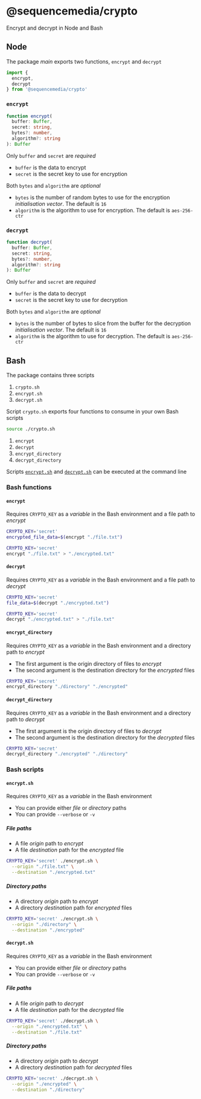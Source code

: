 # @sequencemedia/crypto

Encrypt and decrypt in Node and Bash

## Node

The package _main_ exports two functions, `encrypt` and `decrypt`

```javascript
import {
  encrypt,
  decrypt
} from '@sequencemedia/crypto'
```

### `encrypt`

```typescript
function encrypt(
  buffer: Buffer,
  secret: string,
  bytes?: number,
  algorithm?: string
): Buffer
```

Only `buffer` and `secret` are _required_

- `buffer` is the data to encrypt
- `secret` is the secret key to use for encryption

Both `bytes` and `algorithm` are _optional_

- `bytes` is the number of random bytes to use for the encryption _initialisation vector_. The default is `16`
- `algorithm` is the algorithm to use for encryption. The default is `aes-256-ctr`

### `decrypt`

```typescript
function decrypt(
  buffer: Buffer,
  secret: string,
  bytes?: number,
  algorithm?: string
): Buffer
```

Only `buffer` and `secret` are _required_

- `buffer` is the data to decrypt
- `secret` is the secret key to use for decryption

Both `bytes` and `algorithm` are _optional_

- `bytes` is the number of bytes to slice from the buffer for the decryption _initialisation vector_. The default is `16`
- `algorithm` is the algorithm to use for decryption. The default is `aes-256-ctr`

## Bash

The package contains three scripts

1. `crypto.sh`
1. `encrypt.sh`
2. `decrypt.sh`

Script `crypto.sh` exports four functions to consume in your own Bash scripts

```bash
source ./crypto.sh
```

1. `encrypt`
2. `decrypt`
3. `encrypt_directory`
4. `decrypt_directory`

Scripts [`encrypt.sh`](#encryptsh) and [`decrypt.sh`](#decryptsh) can be executed at the command line

### Bash functions

#### `encrypt`

Requires `CRYPTO_KEY` as a _variable_ in the Bash environment and a file path to _encrypt_

```bash
CRYPTO_KEY='secret'
encrypted_file_data=$(encrypt "./file.txt")
```

```bash
CRYPTO_KEY='secret'
encrypt "./file.txt" > "./encrypted.txt"
```

#### `decrypt`

Requires `CRYPTO_KEY` as a _variable_ in the Bash environment and a file path to _decrypt_

```bash
CRYPTO_KEY='secret'
file_data=$(decrypt "./encrypted.txt")
```

```bash
CRYPTO_KEY='secret'
decrypt "./encrypted.txt" > "./file.txt"
```

#### `encrypt_directory`

Requires `CRYPTO_KEY` as a _variable_ in the Bash environment and a directory path to _encrypt_

- The first argument is the origin directory of files to _encrypt_
- The second argument is the destination directory for the _encrypted_ files

```bash
CRYPTO_KEY='secret'
encrypt_directory "./directory" "./encrypted"
```

#### `decrypt_directory`

Requires `CRYPTO_KEY` as a _variable_ in the Bash environment and a directory path to _decrypt_

- The first argument is the origin directory of files to _decrypt_
- The second argument is the destination directory for the _decrypted_ files

```bash
CRYPTO_KEY='secret'
decrypt_directory "./encrypted" "./directory"
```

### Bash scripts

#### `encrypt.sh`

Requires `CRYPTO_KEY` as a _variable_ in the Bash environment

- You can provide either _file_ or _directory_ paths
- You can provide `--verbose` or `-v`

##### File paths

- A file _origin_ path to _encrypt_
- A file _destination_ path for the _encrypted_ file

```bash
CRYPTO_KEY='secret' ./encrypt.sh \
  --origin "./file.txt" \
  --destination "./encrypted.txt"
```

##### Directory paths

- A directory _origin_ path to _encrypt_
- A directory _destination_ path for _encrypted_ files

```bash
CRYPTO_KEY='secret' ./encrypt.sh \
  --origin "./directory" \
  --destination "./encrypted"
```

#### `decrypt.sh`

Requires `CRYPTO_KEY` as a _variable_ in the Bash environment

- You can provide either _file_ or _directory_ paths
- You can provide `--verbose` or `-v`

##### File paths

- A file _origin_ path to _decrypt_
- A file _destination_ path for the _decrypted_ file

```bash
CRYPTO_KEY='secret' ./decrypt.sh \
  --origin "./encrypted.txt" \
  --destination "./file.txt"
```

##### Directory paths

- A directory _origin_ path to _decrypt_
- A directory _destination_ path for _decrypted_ files

```bash
CRYPTO_KEY='secret' ./decrypt.sh \
  --origin "./encrypted" \
  --destination "./directory"
```
